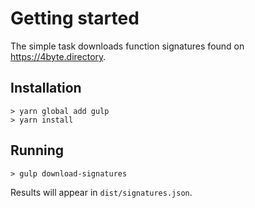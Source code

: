 # Getting started

The simple task downloads function signatures found on https://4byte.directory.

## Installation 
```
> yarn global add gulp
> yarn install
```


## Running
```
> gulp download-signatures
```

Results will appear in `dist/signatures.json`.
